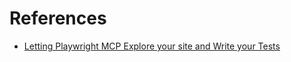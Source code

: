 # References

- [Letting Playwright MCP Explore your site and Write your Tests](https://dev.to/debs_obrien/letting-playwright-mcp-explore-your-site-and-write-your-tests-mf1)
